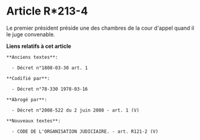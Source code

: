 # Article R*213-4

Le premier président préside une des chambres de la cour d'appel quand il le juge convenable.

**Liens relatifs à cet article**

	**Anciens textes**:

	  - Décret n°1808-03-30 art. 1

	**Codifié par**:

	  - Décret n°78-330 1978-03-16

	**Abrogé par**:

	  - Décret n°2008-522 du 2 juin 2008 - art. 1 (V)

	**Nouveaux textes**:

	  - CODE DE L'ORGANISATION JUDICIAIRE. - art. R121-2 (V)
